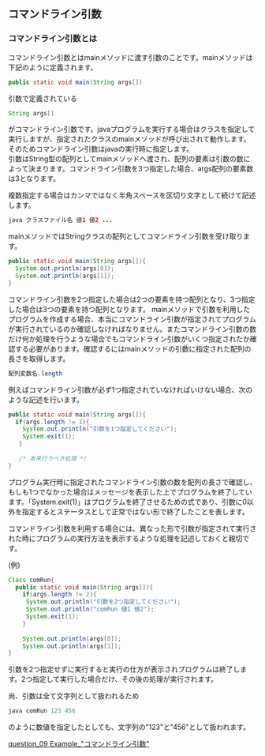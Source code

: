 ## コマンドライン引数

### コマンドライン引数とは

コマンドライン引数とはmainメソッドに渡す引数のことです。mainメソッドは下記のように定義されます。  
```java
public static void main(String args[])
```
引数で定義されている
```java
String args[]
```
がコマンドライン引数です。javaプログラムを実行する場合はクラスを指定して実行しますが、指定されたクラスのmainメソッドが呼び出されて動作します。そのためコマンドライン引数はjavaの実行時に指定します。  
引数はString型の配列としてmainメソッドへ渡され、配列の要素は引数の数によって決まります。コマンドライン引数を3つ指定した場合、args配列の要素数は3となります。  

複数指定する場合はカンマではなく半角スペースを区切り文字として続けて記述します。  
```java
java クラスファイル名 値1 値2 ...
```

mainメソッドではStringクラスの配列としてコマンドライン引数を受け取ります。  
```java
public static void main(String args[]){
  System.out.println(args[0]);
  System.out.println(args[1]);
}
```
コマンドライン引数を2つ指定した場合は2つの要素を持つ配列となり、3つ指定した場合は3つの要素を持つ配列となります。 mainメソッドで引数を利用したプログラムを作成する場合、本当にコマンドライン引数が指定されてプログラムが実行されているのか確認しなければなりません。またコマンドライン引数の数だけ何か処理を行うような場合でもコマンドライン引数がいくつ指定されたか確認する必要があります。確認するにはmainメソッドの引数に指定された配列の長さを取得します。  
```java
配列変数名.length
```

例えばコマンドライン引数が必ず1つ指定されていなければいけない場合、次のような記述を行います。  
```java
public static void main(String args[]){
  if(args.length != 1){
    System.out.println("引数を1つ指定してください");
    System.exit(1);
   }
   
   /* 本来行うべき処理 */
}
```
プログラム実行時に指定されたコマンドライン引数の数を配列の長さで確認し、もしも1つでなかった場合はメッセージを表示した上でプログラムを終了しています。「System.exit(1)」はプログラムを終了させるための式であり、引数に0以外を指定するとステータスとして正常ではない形で終了したことを表します。  

コマンドライン引数を利用する場合には、異なった形で引数が指定されて実行された時にプログラムの実行方法を表示するような処理を記述しておくと親切です。  

(例)  
```java
Class comRun{
  public static void main(String args[]){
    if(args.length != 2){
     System.out.println("引数を2つ指定してください");
     System.out.println("comRun 値1 値2");
     System.exit(1);
    }
    
    System.out.println(args[0]);
    System.out.println(args[1]);
}
```
引数を2つ指定せずに実行すると実行の仕方が表示されプログラムは終了します。2つ指定して実行した場合だけ、その後の処理が実行されます。  

尚、引数は全て文字列として扱われるため
```java
java comRun 123 456
```
のように数値を指定したとしても、文字列の"123"と"456"として扱われます。  



[question_09 Example_"コマンドライン引数"](https://github.com/ktsuru-cw/Java_training/blob/master/Question/question_09_%22%E3%82%B3%E3%83%9E%E3%83%B3%E3%83%89%E3%83%A9%E3%82%A4%E3%83%B3%E5%BC%95%E6%95%B0%22.md)

